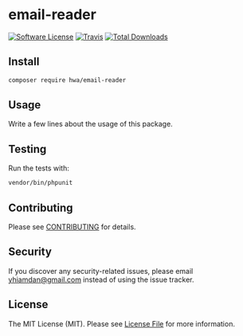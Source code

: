 # email-reader

[![Software License](https://img.shields.io/badge/license-MIT-brightgreen.svg?style=flat-square)](LICENSE.md)
[![Travis](https://img.shields.io/travis/hwa/email-reader.svg?style=flat-square)]()
[![Total Downloads](https://img.shields.io/packagist/dt/hwa/email-reader.svg?style=flat-square)](https://packagist.org/packages/hwa/email-reader)


## Install

```bash
composer require hwa/email-reader
```


## Usage

Write a few lines about the usage of this package.


## Testing

Run the tests with:

```bash
vendor/bin/phpunit
```


## Contributing

Please see [CONTRIBUTING](CONTRIBUTING.md) for details.


## Security

If you discover any security-related issues, please email yhiamdan@gmail.com instead of using the issue tracker.


## License

The MIT License (MIT). Please see [License File](/LICENSE.md) for more information.